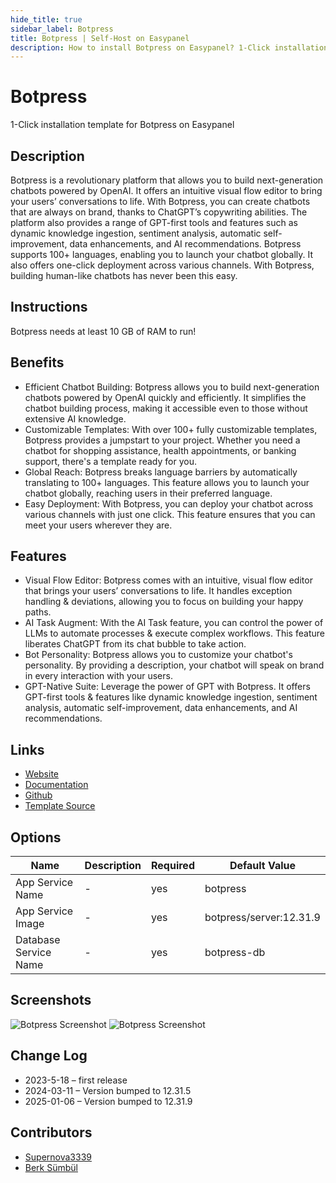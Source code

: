 ```yaml
---
hide_title: true
sidebar_label: Botpress
title: Botpress | Self-Host on Easypanel
description: How to install Botpress on Easypanel? 1-Click installation template for Botpress on Easypanel
---
```


<!-- generated -->

# Botpress

1-Click installation template for Botpress on Easypanel

## Description

Botpress is a revolutionary platform that allows you to build next-generation chatbots powered by OpenAI. It offers an intuitive visual flow editor to bring your users’ conversations to life. With Botpress, you can create chatbots that are always on brand, thanks to ChatGPT’s copywriting abilities. The platform also provides a range of GPT-first tools and features such as dynamic knowledge ingestion, sentiment analysis, automatic self-improvement, data enhancements, and AI recommendations. Botpress supports 100+ languages, enabling you to launch your chatbot globally. It also offers one-click deployment across various channels. With Botpress, building human-like chatbots has never been this easy.

## Instructions

Botpress needs at least 10 GB of RAM to run!

## Benefits

- Efficient Chatbot Building: Botpress allows you to build next-generation chatbots powered by OpenAI quickly and efficiently. It simplifies the chatbot building process, making it accessible even to those without extensive AI knowledge.
- Customizable Templates: With over 100+ fully customizable templates, Botpress provides a jumpstart to your project. Whether you need a chatbot for shopping assistance, health appointments, or banking support, there's a template ready for you.
- Global Reach: Botpress breaks language barriers by automatically translating to 100+ languages. This feature allows you to launch your chatbot globally, reaching users in their preferred language.
- Easy Deployment: With Botpress, you can deploy your chatbot across various channels with just one click. This feature ensures that you can meet your users wherever they are.

## Features

- Visual Flow Editor: Botpress comes with an intuitive, visual flow editor that brings your users’ conversations to life. It handles exception handling & deviations, allowing you to focus on building your happy paths.
- AI Task Augment: With the AI Task feature, you can control the power of LLMs to automate processes & execute complex workflows. This feature liberates ChatGPT from its chat bubble to take action.
- Bot Personality: Botpress allows you to customize your chatbot's personality. By providing a description, your chatbot will speak on brand in every interaction with your users.
- GPT-Native Suite: Leverage the power of GPT with Botpress. It offers GPT-first tools & features like dynamic knowledge ingestion, sentiment analysis, automatic self-improvement, data enhancements, and AI recommendations.

## Links

- [Website](https://botpress.com)
- [Documentation](https://botpress.com/docs)
- [Github](https://github.com/botpress/botpress)
- [Template Source](https://github.com/easypanel-io/templates/tree/main/templates/botpress)

## Options

Name | Description | Required | Default Value
-|-|-|-
App Service Name | - | yes | botpress
App Service Image | - | yes | botpress/server:12.31.9
Database Service Name | - | yes | botpress-db

## Screenshots

![Botpress Screenshot](./assets/screenshot1.png)
![Botpress Screenshot](./assets/screenshot2.png)

## Change Log

- 2023-5-18 – first release
- 2024-03-11 – Version bumped to 12.31.5
- 2025-01-06 – Version bumped to 12.31.9

## Contributors

- [Supernova3339](https://github.com/Supernova3339)
- [Berk Sümbül](https://berksmbl.com)
